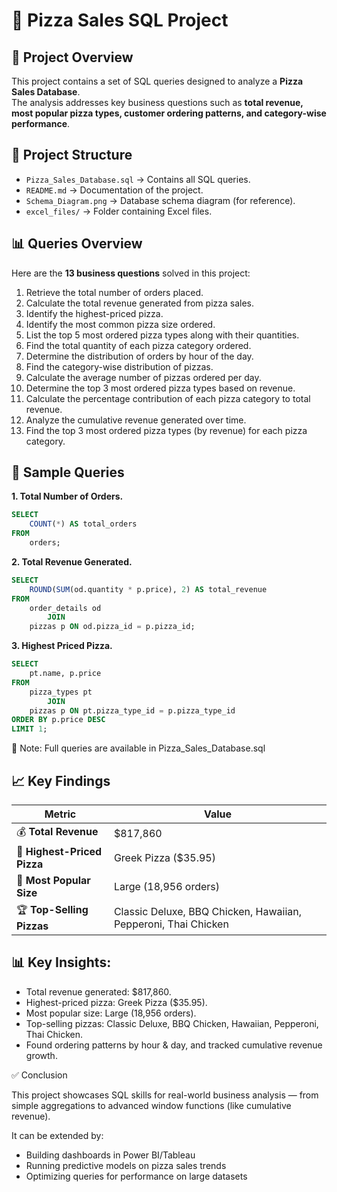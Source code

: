 # 🍕 Pizza Sales SQL Project  

## 📌 Project Overview  
This project contains a set of SQL queries designed to analyze a **Pizza Sales Database**.  
The analysis addresses key business questions such as **total revenue, most popular pizza types, customer ordering patterns, and category-wise performance**. 

## 📂 Project Structure  
- `Pizza_Sales_Database.sql` → Contains all SQL queries.  
- `README.md` → Documentation of the project.  
- `Schema_Diagram.png` → Database schema diagram (for reference).  
- `excel_files/` → Folder containing Excel files.

## 📊 Queries Overview  
Here are the **13 business questions** solved in this project:  

1. Retrieve the total number of orders placed.  
2. Calculate the total revenue generated from pizza sales.  
3. Identify the highest-priced pizza.  
4. Identify the most common pizza size ordered.  
5. List the top 5 most ordered pizza types along with their quantities.  
6. Find the total quantity of each pizza category ordered.  
7. Determine the distribution of orders by hour of the day.  
8. Find the category-wise distribution of pizzas.  
9. Calculate the average number of pizzas ordered per day.  
10. Determine the top 3 most ordered pizza types based on revenue.  
11. Calculate the percentage contribution of each pizza category to total revenue.  
12. Analyze the cumulative revenue generated over time.  
13. Find the top 3 most ordered pizza types (by revenue) for each pizza category.  

## 📝 Sample Queries

 **1. Total Number of Orders.**

```sql
SELECT 
    COUNT(*) AS total_orders
FROM
    orders;
```
    

**2. Total Revenue Generated.**

```sql
SELECT 
    ROUND(SUM(od.quantity * p.price), 2) AS total_revenue
FROM
    order_details od
        JOIN
    pizzas p ON od.pizza_id = p.pizza_id;
```

    
**3. Highest Priced Pizza.**

```sql
SELECT 
    pt.name, p.price
FROM
    pizza_types pt
        JOIN
    pizzas p ON pt.pizza_type_id = p.pizza_type_id
ORDER BY p.price DESC
LIMIT 1;
```
📌 Note: Full queries are available in Pizza_Sales_Database.sql


## 📈 Key Findings

| Metric                      | Value                                                          |
| --------------------------- | -------------------------------------------------------------- |
| 💰 **Total Revenue**        | $817,860                                                       |
| 🍕 **Highest-Priced Pizza** | Greek Pizza ($35.95)                                           |
| 📏 **Most Popular Size**    | Large (18,956 orders)                                          |
| 🏆 **Top-Selling Pizzas**   | Classic Deluxe, BBQ Chicken, Hawaiian, Pepperoni, Thai Chicken |



## 📊 Key Insights:
- Total revenue generated: $817,860.
- Highest-priced pizza: Greek Pizza ($35.95).
- Most popular size: Large (18,956 orders).
- Top-selling pizzas: Classic Deluxe, BBQ Chicken, Hawaiian, Pepperoni, Thai Chicken.
- Found ordering patterns by hour & day, and tracked cumulative revenue growth.

✅ Conclusion

This project showcases SQL skills for real-world business analysis — from simple aggregations to advanced window functions (like cumulative revenue).

It can be extended by:
- Building dashboards in Power BI/Tableau
- Running predictive models on pizza sales trends
- Optimizing queries for performance on large datasets
